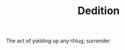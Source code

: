 ---
title: Dedition
letter: D
permalink: "/definitions/bld-dedition.html"
body: The act of yielding up any-thlug; surrender
published_at: '2018-07-07'
source: Black's Law Dictionary 2nd Ed (1910)
layout: post
---